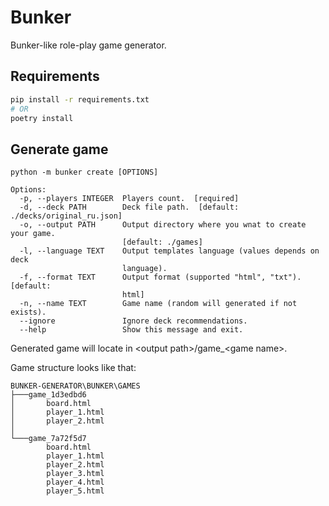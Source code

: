 # Bunker

Bunker-like role-play game generator.


## Requirements
```bash
pip install -r requirements.txt
# OR
poetry install
```

## Generate game
```
python -m bunker create [OPTIONS]

Options:
  -p, --players INTEGER  Players count.  [required]
  -d, --deck PATH        Deck file path.  [default: ./decks/original_ru.json]
  -o, --output PATH      Output directory where you wnat to create your game.
                         [default: ./games]
  -l, --language TEXT    Output templates language (values depends on deck
                         language).
  -f, --format TEXT      Output format (supported "html", "txt").  [default:
                         html]
  -n, --name TEXT        Game name (random will generated if not exists).
  --ignore               Ignore deck recommendations.
  --help                 Show this message and exit.
```

Generated game will locate in \<output path\>/game_\<game name\>.

Game structure looks like that:
```
BUNKER-GENERATOR\BUNKER\GAMES
├───game_1d3edbd6
│       board.html
│       player_1.html
│       player_2.html
│
└───game_7a72f5d7
        board.html
        player_1.html
        player_2.html
        player_3.html
        player_4.html
        player_5.html

```

